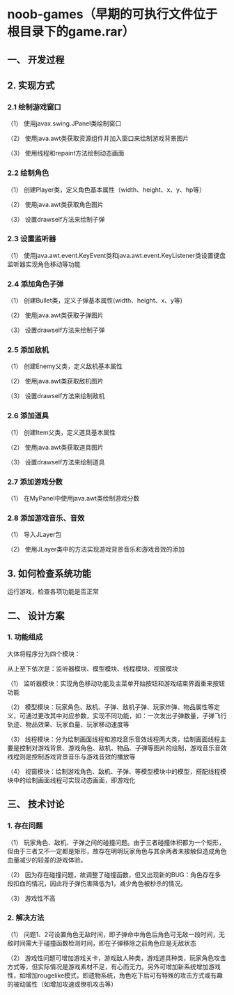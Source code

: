 # noob-games（早期的可执行文件位于根目录下的game.rar）
## 一、	开发过程

## 2.	实现方式

### 2.1	    绘制游戏窗口

（1）	使用javax.swing.JPanel类绘制窗口

（2）	使用java.awt类获取资源组件并加入窗口来绘制游戏背景图片

（3）	使用线程和repaint方法绘制动态画面

### 2.2	    绘制角色

（1）	创建Player类，定义角色基本属性（width、height、x、y、hp等）

（2）	使用java.awt类获取角色图片

（3）	设置drawself方法来绘制子弹

### 2.3	    设置监听器

（1）	使用java.awt.event.KeyEvent类和java.awt.event.KeyListener类设置键盘监听器实现角色移动等功能

### 2.4	    添加角色子弹

（1）	创建Bullet类，定义子弹基本属性(width、height、x、y等)

（2）	使用java.awt类获取子弹图片

（3）	设置drawself方法来绘制子弹

### 2.5	    添加敌机

（1）	创建Enemy父类，定义敌机基本属性

（2）	使用java.awt类获取敌机图片

（3）	设置drawself方法来绘制敌机

### 2.6	    添加道具

（1）	创建Item父类，定义道具基本属性

（2）	使用java.awt类获取道具图片

（3）	设置drawself方法来绘制道具

### 2.7	    添加游戏分数

（1）	在MyPanel中使用java.awt类绘制游戏分数

### 2.8	    添加游戏音乐、音效

（1）	导入JLayer包

（2）	使用JLayer类中的方法实现游戏背景音乐和游戏音效的添加


## 3.	如何检查系统功能

运行游戏，检查各项功能是否正常


## 二、	设计方案

### 1.	功能组成

大体将程序分为四个模块：
 
从上至下依次是：监听器模块、模型模块、线程模块、视窗模块

（1）	监听器模块：实现角色移动功能及主菜单开始按钮和游戏结束界面重来按钮功能

（2）	模型模块：玩家角色、敌机、子弹、敌机子弹、玩家炸弹、物品属性等定义，可通过更改其中对应参数，实现不同功能，如：一次发出子弹数量，子弹飞行轨迹、物品效果、玩家血量、玩家移动速度等

（3）	线程模块：分为绘制画面线程和游戏音乐音效线程两大类，绘制画面线程主要是控制对游戏背景、游戏角色、敌机、物品、子弹等图片的绘制，游戏音乐音效线程则是控制游戏背景音乐与游戏音效的播放等

（4）	视窗模块：绘制游戏角色、敌机、子弹、等模型模块中的模型，搭配线程模块中的绘制画面线程可实现动态画面，即游戏化

## 三、	技术讨论

### 1.	存在问题

（1）	玩家角色、敌机、子弹之间的碰撞问题。由于三者碰撞体积都为一个矩形，但由于三者又不一定都是矩形，故存在明明玩家角色与其余两者未接触但造成角色血量减少的较差的游戏体验。

（2）	因为存在碰撞问题，故调整了碰撞函数，但又出现新的BUG：角色存在多段扣血的情况，因此将子弹伤害降低为1，减少角色被秒杀的情况。

（3）	游戏性不高

### 2.	解决方法

（1）	问题1、2可设置角色无敌时间，即子弹命中角色后角色可无敌一段时间，无敌时间需大于碰撞函数检测时间，即在子弹移除之前角色应是无敌状态

（2）	游戏性问题可增加游戏关卡，游戏敌人种类，游戏道具种类，玩家角色攻击方式等，但实际情况是游戏素材不足，有心而无力。另外可增加新系统增加游戏性，如增加rougelike模式，即遗物系统，角色吃下后可有特殊的攻击方式或有趣的被动属性（如增加攻速或僚机攻击等）

